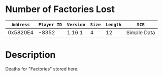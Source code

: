 # Number of Factories Lost

| `Address` | `Player ID` | `Version` | `Size` | `Length` | `SCR` |
| ---------- | ----------- | --------- | ------ | -------- | ---- |
| 0x5820E4 | -8352 | 1.16.1 | 4 | 12 | Simple Data |

# Description

Deaths for "Factories" stored here.